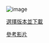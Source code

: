 ![image](https://github.com/XiangYun2582/tools/assets/110577553/1d59b7d5-f61a-4395-97bc-9369e8b6a393)

[選擇版本並下載](https://dev.mysql.com/downloads/installer/)

[參考影片](https://www.youtube.com/watch?v=gvRXjsrpCHw&t=60*12s)
